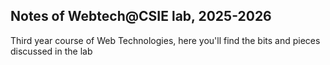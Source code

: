 ## Notes of Webtech@CSIE lab, 2025-2026

Third year course of Web Technologies, here you'll find the bits and pieces discussed in the lab
